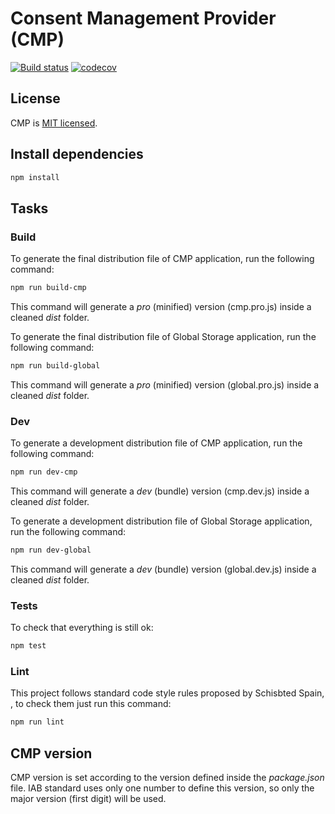 # Consent Management Provider (CMP)

[![Build status](https://travis-ci.org/scm-spain/CMP.svg?branch=master)](https://travis-ci.org/scm-spain/CMP) [![codecov](https://codecov.io/gh/scm-spain/CMP/branch/master/graph/badge.svg)](https://codecov.io/gh/scm-spain/CMP)

## License
CMP is [MIT licensed](./LICENSE).

## Install dependencies

```bash
npm install
```

## Tasks

###  Build

To generate the final distribution file of CMP application, run the following command:

```bash
npm run build-cmp
```

This command will generate a _pro_ (minified) version (cmp.pro.js) inside a cleaned _dist_ folder.

To generate the final distribution file of Global Storage application, run the following command:

```bash
npm run build-global
```

This command will generate a _pro_ (minified) version (global.pro.js) inside a cleaned _dist_ folder.

###  Dev

To generate a development distribution file of CMP application, run the following command:

```bash
npm run dev-cmp
```

This command will generate a _dev_ (bundle) version (cmp.dev.js) inside a cleaned _dist_ folder.

To generate a development distribution file of Global Storage application, run the following command:

```bash
npm run dev-global
```

This command will generate a _dev_ (bundle) version (global.dev.js) inside a cleaned _dist_ folder.

###  Tests

To check that everything is still ok:

```bash
npm test
```

###  Lint

This project follows standard code style rules proposed by Schisbted Spain, , to check them just run this command: 

```bash
npm run lint
```

## CMP version

CMP version is set according to the version defined inside the _package.json_ file. IAB standard uses only one number to define this version, so only the major version (first digit) will be used.
